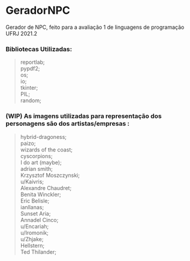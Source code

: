 # GeradorNPC
Gerador de NPC, feito para a avaliação 1 de linguagens de programação UFRJ 2021.2

### Bibliotecas Utilizadas: <br />
  >reportlab; <br />
  >pypdf2; <br />
  >os; <br />
  >io; <br />
  >tkinter; <br />
  >PIL; <br />
  >random; <br />

### (WIP) As imagens utilizadas para representação dos personagens são dos artistas/empresas :<br />
  >hybrid-dragoness; <br />
  >paizo; <br />
  >wizards of the coast;<br />
  >cyscorpions;<br />
  >I do art (maybe);<br />
  >adrian smith;<br />
  >Krzysztof Moszczynski;<br />
  >u/Kaivris;<br />
  >Alexandre Chaudret;<br />
  >Benita Winckler;<br />
  >Eric Belisle;<br />
  >ianllanas;<br />
  >Sunset Aria;<br />
  >Annadel Cinco;<br />
  >u/Encariah;<br />
  >u/Iromonik;<br />
  >u/Zhjake;<br />
  >Hellstern;<br />
  >Ted Thilander;<br />

